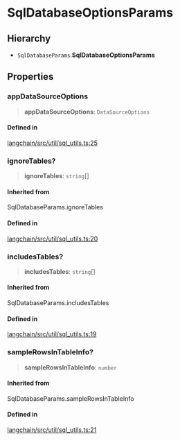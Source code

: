 SqlDatabaseOptionsParams
========================

Hierarchy[](#hierarchy "Direct link to Hierarchy")
---------------------------------------------------

*   `SqlDatabaseParams`.**SqlDatabaseOptionsParams**

Properties[](#properties "Direct link to Properties")
------------------------------------------------------

### appDataSourceOptions[](#appdatasourceoptions "Direct link to appDataSourceOptions")

> **appDataSourceOptions**: `DataSourceOptions`

#### Defined in[](#defined-in "Direct link to Defined in")

[langchain/src/util/sql\_utils.ts:25](https://github.com/hwchase17/langchainjs/blob/1c1274d/langchain/src/util/sql_utils.ts#L25)

### ignoreTables?[](#ignoretables "Direct link to ignoreTables?")

> **ignoreTables**: `string`\[\]

#### Inherited from[](#inherited-from "Direct link to Inherited from")

SqlDatabaseParams.ignoreTables

#### Defined in[](#defined-in-1 "Direct link to Defined in")

[langchain/src/util/sql\_utils.ts:20](https://github.com/hwchase17/langchainjs/blob/1c1274d/langchain/src/util/sql_utils.ts#L20)

### includesTables?[](#includestables "Direct link to includesTables?")

> **includesTables**: `string`\[\]

#### Inherited from[](#inherited-from-1 "Direct link to Inherited from")

SqlDatabaseParams.includesTables

#### Defined in[](#defined-in-2 "Direct link to Defined in")

[langchain/src/util/sql\_utils.ts:19](https://github.com/hwchase17/langchainjs/blob/1c1274d/langchain/src/util/sql_utils.ts#L19)

### sampleRowsInTableInfo?[](#samplerowsintableinfo "Direct link to sampleRowsInTableInfo?")

> **sampleRowsInTableInfo**: `number`

#### Inherited from[](#inherited-from-2 "Direct link to Inherited from")

SqlDatabaseParams.sampleRowsInTableInfo

#### Defined in[](#defined-in-3 "Direct link to Defined in")

[langchain/src/util/sql\_utils.ts:21](https://github.com/hwchase17/langchainjs/blob/1c1274d/langchain/src/util/sql_utils.ts#L21)